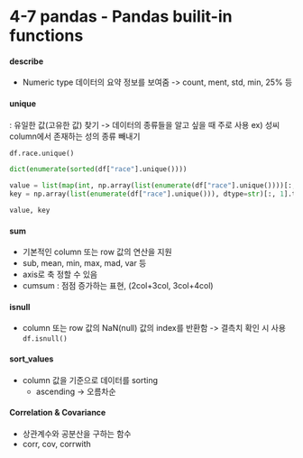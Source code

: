 # 4-7 pandas - Pandas builit-in functions

#### describe 
- Numeric type 데이터의 요약 정보를 보여줌
  -> count, ment, std, min, 25% 등

#### unique
: 유일한 값(고유한 값) 찾기
-> 데이터의 종류들을 알고 싶을 때 주로 사용
ex) 성씨 column에서 존재하는 성의 종류 빼내기

```python
df.race.unique()
```
```python
dict(enumerate(sorted(df["race"].unique())))
```
```python
value = list(map(int, np.array(list(enumerate(df["race"].unique())))[:, 0].tolist()))
key = np.array(list(enumerate(df["race"].unique())), dtype=str)[:, 1].tolist()

value, key
```

#### sum
- 기본적인 column 또는 row 값의 연산을 지원
- sub, mean, min, max, mad, var 등
- axis로 축 정할 수 있음
- cumsum : 점점 증가하는 표현, (2col+3col, 3col+4col)

#### isnull
- column 또는 row 값의 NaN(null) 값의 index를 반환함
-> 결측치 확인 시 사용
``` df.isnull() ```

#### sort_values
- column 값을 기준으로 데이터를 sorting
  - ascending -> 오름차순

#### Correlation & Covariance
- 상관계수와 공분산을 구하는 함수
- corr, cov, corrwith
